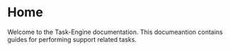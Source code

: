 # Home

Welcome to the Task-Engine documentation. This documeantion contains guides for performing support related tasks.
